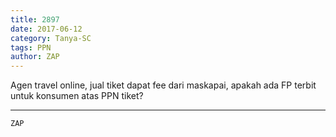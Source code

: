 ```yaml
---
title: 2897
date: 2017-06-12
category: Tanya-SC
tags: PPN
author: ZAP
---
```


Agen travel online, jual tiket dapat fee dari maskapai, apakah ada FP terbit untuk konsumen atas PPN tiket?

---



`ZAP`
